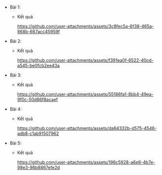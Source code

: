+ Bài 1:
    + Kết quả

      https://github.com/user-attachments/assets/3c8fec5a-6f38-465a-868b-667acc45959f

+ Bài 2:
    + Kết quả

      https://github.com/user-attachments/assets/f391ea0f-6522-40cd-a545-be0fcb2ee43a

+ Bài 3:
    + Kết quả

      https://github.com/user-attachments/assets/55186fa1-8bb4-49ea-9f0c-50d86f8acaef

+ Bài 4:
    + Kết quả

      https://github.com/user-attachments/assets/da64332b-d575-4546-adb8-c1ab91507962

+ Bài 5:
    + Kết quả

      https://github.com/user-attachments/assets/196c5928-a6e6-4b7e-98e3-98b8867efe2d

